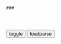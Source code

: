 ```tip
### 
```

<table id="tbc" style="white-space:pre-wrap">
</table>
<button onclick="toggleb()">toggle</button>
<button onclick="loadparse()">loadparse</button>
<br>
<!-- 🌸<br>🍅-　-🍑<hr>🍀 -->
<pre>
<textarea rows="30" cols="100" style="display: none" id="tar">

燕双鹰:像你这样的人要怎么改变啊_哔哩哔哩_bilibili
https://www.bilibili.com/video/BV1RF411p7hx/

你不会的，因为像你这样的人是无法改变的，只有s。

<font size="1" style="color:#DCDCDC">2022-03-17</font>

燕双鹰：像你这样的人要怎么去改变呢3_哔哩哔哩_bilibili
https://www.bilibili.com/video/BV1ds411G7aj/

我已经忍耐你很久了，

我不懂为什么你会觉得自己与众不同。为什么别人可以忍受的，你却不能。

为什么你要逼着所有人，按照你的意愿行事。

你想s是吗，你想s是吗？

开枪，开枪啊？

我赌你不敢s。

你心里除了自己还有谁？

像你这样的人应该怎么改变呢？

<font size="1" style="color:#DCDCDC">2022-03-15</font>

燕双鹰 像你这样的人要怎么改变呢只有死_哔哩哔哩_bilibili
https://www.bilibili.com/video/av16567847/

像你这样的人要怎么改变呢？

你不会改变的，只有s。

<font size="1" style="color:#DCDCDC">2022-03-15</font>

</textarea>
</pre>
<!-- 🍀<br>🍑-　-🍅<hr>🌸 -->

```note
```

<link
  rel="stylesheet"
  href="https://cdn.jsdelivr.net/npm/@fancyapps/ui/dist/fancybox.css"
/>
<script src="https://cdn.jsdelivr.net/npm/@fancyapps/ui@4.0/dist/fancybox.umd.js"></script>

<script type="text/javascript">

var __urlRegex = /(\b(https?|ftp|file):\/\/[-A-Z0-9+&@#\/%?=~_|!:,.;]*[-A-Z0-9+&@#\/%=~_|])/ig;
var __imgRegex = /\.(?:jpe?g|gif|png|webp)$/i;

loadparse();

function parseURL($string){

    var exp = __urlRegex;
    return $string.replace(exp,function(match){
            __imgRegex.lastIndex=0;
            if(__imgRegex.test(match)){
                return '<a data-fancybox="gallery" href="' + match.replace("/p=700", "")
                 + '"><img src="' + match.replace("/p=700", "/p=160x200")+'" width="64"></a>';
            }
            else{
                return '<a href="' + match + '" target="_blank">' + match + '</a>';
            }
        }
    );
}

function loadparse() {
  tbc.innerHTML = parseURL(tar.value);
}

function toggleb() {
  var x = document.getElementById("tar");
  if (x.style.display === "none") {
    x.style.display = "";
  } else {
    x.style.display = "none";
  }
}

</script>
